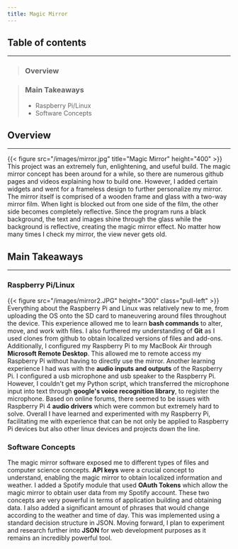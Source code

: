 ```yaml
---
title: Magic Mirror
---
```


## **Table of contents**
----
> ### Overview

> ### Main Takeaways
>* Raspberry Pi/Linux
>* Software Concepts



## Overview
----
{{< figure src="/images/mirror.jpg" title="Magic Mirror" height="400" >}}
This project was an extremely fun, enlightening, and useful build. The magic mirror concept 
has been around for a while, so there are numerous github pages and videos explaining 
how to build one. However, I added certain widgets and went for a frameless design
to further personalize my mirror. The mirror itself is comprised of a wooden frame and glass with a two-way mirror film. 
When light is blocked out from one side of the film, the other side becomes completely reflective. Since the program runs a 
black background, the text and images shine through the glass while the background is reflective, 
creating the magic mirror effect. No matter how many times I check my mirror, the view never gets old. 

## Main Takeaways
----
### Raspberry Pi/Linux 
{{< figure src="/images/mirror2.JPG" height="300" class="pull-left"  >}} 
Everything about the Raspberry Pi and Linux was relatively new to me, from uploading the OS onto the SD card to 
maneuvering around files throughout the device. This experience allowed me to learn **bash commands** to alter, move, and 
work with files. I also furthered my understanding of **Git** as I used clones from github to obtain localized versions of 
files and add-ons. Additionally, I configured my Raspberry Pi to my MacBook Air through **Microsoft Remote Desktop**. This allowed 
me to remote access my Raspberry Pi without having to directly use the mirror. Another learning experience I had was with the **audio inputs and 
outputs** of the Raspberry Pi. I configured a usb microphone and usb speaker to the Raspberry Pi. However, I couldn't get my Python script, 
which transferred the microphone input into text through **google's voice recognition library**, to register the microphone. Based on 
online forums, there seemed to be issues with Raspberry Pi 4 **audio drivers** which were common but extremely hard to solve. Overall I have learned and 
experimented with my Raspberry Pi, facilitating me with experience that can be not only be applied to Raspberry Pi devices but 
also other linux devices and projects down the line. 

### Software Concepts
The magic mirror software exposed me to different types of files and computer science concepts. **API keys** were a crucial concept 
to understand, enabling the magic mirror to obtain localized information and weather. I added a Spotify module that used 
**OAuth Tokens** which allow the magic mirror to obtain user data from my Spotify account. These two concepts are very powerful in terms 
of application building and obtaining data. I also added a significant amount of phrases that would change according to the 
 weather and time of day. This was implemented using a standard decision structure in JSON. Moving forward, I plan to experiment and research
 further into **JSON** for web development purposes as it remains an incredibly powerful tool. 







